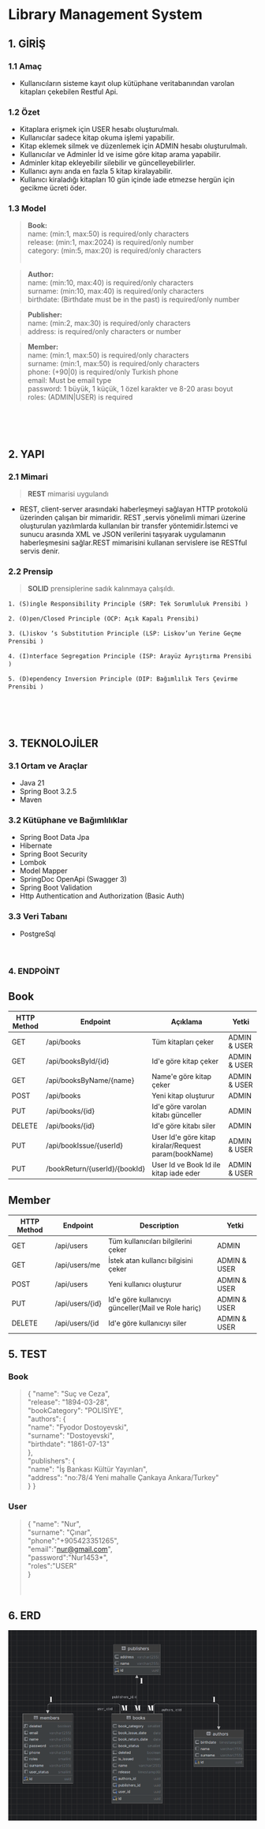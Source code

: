 # Library Management System
## 1. GİRİŞ
### 1.1 Amaç

* Kullanıcıların sisteme kayıt olup kütüphane veritabanından varolan kitapları çekebilen Restful Api.

### 1.2 Özet
* Kitaplara erişmek için USER hesabı oluşturulmalı.
* Kullanıcılar sadece kitap okuma işlemi yapabilir.
* Kitap eklemek silmek ve düzenlemek için ADMIN hesabı oluşturulmalı.
* Kullanıcılar ve Adminler İd ve isime göre kitap arama yapabilir.
* Adminler kitap ekleyebilir silebilir ve güncelleyebilirler.
* Kullanıcı aynı anda en fazla 5 kitap kiralayabilir.
* Kullanıcı kiraladığı kitapları 10 gün içinde iade etmezse hergün için gecikme ücreti öder.
  </br>

### 1.3 Model
>**Book:** </br>
name: (min:1, max:50) is required/only characters</br> 
release: (min:1, max:2024) is required/only number</br> 
category: (min:5, max:20) is required/only characters</br></br>

>**Author:** </br> 
name: (min:10, max:40) is required/only characters</br>
surname: (min:10, max:40) is required/only characters</br>
birthdate: (Birthdate must be in the past) is required/only number</br>

>**Publisher:** </br>
name: (min:2, max:30) is required/only characters</br>
address: is required/only characters or number

>**Member:** </br>
name: (min:1, max:50) is required/only characters</br>
surname: (min:1, max:50) is required/only characters</br>
phone: (+90|0) is required/only Turkish phone</br>
email: Must be email type</br>
password: 1 büyük, 1 küçük, 1 özel karakter ve 8-20 arası boyut </br> 
roles: (ADMIN|USER) is required




  </br></br></br>
## 2. YAPI
### 2.1 Mimari
> **REST** mimarisi uygulandı
* REST, client-server arasındaki haberleşmeyi sağlayan HTTP protokolü üzerinden çalışan bir mimaridir. REST ,servis yönelimli mimari üzerine oluşturulan yazılımlarda kullanılan bir transfer yöntemidir.İstemci ve sunucu arasında XML ve JSON verilerini taşıyarak uygulamanın haberleşmesini sağlar.REST mimarisini kullanan servislere ise RESTful servis denir.</br>

### 2.2 Prensip
> **SOLID** prensiplerine sadık kalınmaya çalışıldı.

```
1. (S)ingle Responsibility Principle (SRP: Tek Sorumluluk Prensibi )
```
```
2. (O)pen/Closed Principle (OCP: Açık Kapalı Prensibi)
```
```
3. (L)iskov ‘s Substitution Principle (LSP: Liskov’un Yerine Geçme Prensibi )
```
```
4. (I)nterface Segregation Principle (ISP: Arayüz Ayrıştırma Prensibi )
```
```
5. (D)ependency Inversion Principle (DIP: Bağımlılık Ters Çevirme Prensibi )
```

</br></br></br>

## 3. TEKNOLOJİLER
### 3.1 Ortam ve Araçlar
* Java 21
* Spring Boot 3.2.5
* Maven
  </br>
### 3.2 Kütüphane ve Bağımlılıklar
* Spring Boot Data Jpa
* Hibernate
* Spring Boot Security
* Lombok
* Model Mapper
* SpringDoc OpenApi (Swagger 3)
* Spring Boot Validation
* Http Authentication and Authorization (Basic Auth)
  </br>
### 3.3 Veri Tabanı
* PostgreSql
  </br></br></br>

### 4. ENDPOİNT
## Book
| HTTP Method | Endpoint                      | Açıklama                                             | Yetki        |
|-------------|-------------------------------|------------------------------------------------------|--------------|
| GET         | /api/books                    | Tüm kitapları çeker                                  | ADMIN & USER |
| GET         | /api/booksById/{id}           | Id'e göre kitap çeker                                | ADMIN & USER |
| GET         | /api/booksByName/{name}       | Name'e göre kitap çeker                              | ADMIN & USER |
| POST        | /api/books                    | Yeni kitap oluşturur                                 | ADMIN        |
| PUT         | /api/books/{id}               | Id'e göre varolan kitabı günceller                   | ADMIN        |
| DELETE      | /api/books/{id}               | Id'e göre kitabı siler                               | ADMIN        |
| PUT         | /api/bookIssue/{userId}       | User Id'e göre kitap kiralar/Request param(bookName) | ADMIN & USER |
| PUT         | /bookReturn/{userId}/{bookId} | User Id ve Book Id ile kitap iade eder               | ADMIN & USER |





## Member
| HTTP Method | Endpoint        | Description                                         | Yetki               |
|-------------|-----------------|-----------------------------------------------------|---------------------|
| GET         | /api/users      | Tüm kullanıcıları bilgilerini çeker                 | ADMIN               |
| GET         | /api/users/me   | İstek atan kullancı bilgisini çeker                 | ADMIN & USER        |
| POST        | /api/users      | Yeni kullanıcı oluşturur                            | ADMIN & USER        |
| PUT         | /api/users/{id} | Id'e göre kullanıcıyı günceller(Mail ve Role hariç) | ADMIN & USER        |
| DELETE      | /api/users/{id  | Id'e göre kullanıcıyı siler                         | ADMIN & USER        |


## 5. TEST
### Book
>{
"name": "Suç ve Ceza",</br>
"release": "1894-03-28",</br>
"bookCategory": "POLISIYE",</br>
"authors": {</br>
"name": "Fyodor Dostoyevski",</br>
"surname": "Dostoyevski",</br>
"birthdate": "1861-07-13"</br>
},</br>
"publishers": {</br>
"name": "İş Bankası Kültür Yayınları",</br>
"address": "no:78/4 Yeni mahalle Çankaya Ankara/Turkey"</br>
}
}

### User
>{
"name": "Nur",</br>
"surname": "Çınar",</br>
"phone":"+905423351265",</br>
"email":"nur@gmail.com",</br>
"password":"Nur1453*",</br>
"roles":"USER"</br>
}
</br></br></br>


## 6. ERD
![](images/ERD.png)

</br></br></br>



